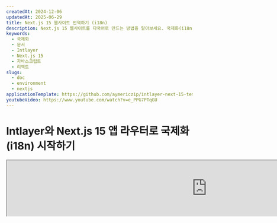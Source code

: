 ```yaml
---
createdAt: 2024-12-06
updatedAt: 2025-06-29
title: Next.js 15 웹사이트 번역하기 (i18n)
description: Next.js 15 웹사이트를 다국어로 만드는 방법을 알아보세요. 국제화(i18n) 및 번역을 위한 문서를 따라가세요.
keywords:
  - 국제화
  - 문서
  - Intlayer
  - Next.js 15
  - 자바스크립트
  - 리액트
slugs:
  - doc
  - environment
  - nextjs
applicationTemplate: https://github.com/aymericzip/intlayer-next-15-template
youtubeVideo: https://www.youtube.com/watch?v=e_PPG7PTqGU
---
```


# Intlayer와 Next.js 15 앱 라우터로 국제화(i18n) 시작하기

<iframe title="Next.js를 위한 최고의 i18n 솔루션? Intlayer를 발견하세요" class="m-auto aspect-[16/9] w-full overflow-hidden rounded-lg border-0" allow="autoplay; gyroscope;" loading="lazy" width="1080" height="auto" src="https://www.youtube.com/embed/e_PPG7PTqGU?autoplay=0&amp;origin=http://intlayer.org&amp;controls=0&amp;rel=1"/>

GitHub에서 [애플리케이션 템플릿](https://github.com/aymericzip/intlayer-next-15-template)을 확인하세요.

## Intlayer란 무엇인가요?

**Intlayer**는 현대 웹 애플리케이션에서 다국어 지원을 간소화하기 위해 설계된 혁신적인 오픈 소스 국제화(i18n) 라이브러리입니다. Intlayer는 강력한 **App Router**를 포함한 최신 **Next.js 15** 프레임워크와 원활하게 통합됩니다. 효율적인 렌더링을 위해 **서버 컴포넌트**와 함께 작동하도록 최적화되어 있으며, [**Turbopack**](https://nextjs.org/docs/architecture/turbopack)과도 완벽하게 호환됩니다.

Intlayer를 사용하면 다음을 할 수 있습니다:

- 컴포넌트 수준에서 선언적 사전을 사용하여 **번역을 쉽게 관리**할 수 있습니다.
- 메타데이터, 라우트 및 콘텐츠를 **동적으로 현지화**할 수 있습니다.
- 클라이언트 측과 서버 측 컴포넌트 모두에서 **번역에 접근**할 수 있습니다.
- 자동 생성된 타입으로 **TypeScript 지원을 보장**하여 자동 완성 및 오류 감지를 향상시킵니다.
- **동적 로케일 감지 및 전환**과 같은 고급 기능을 활용할 수 있습니다.

> Intlayer는 Next.js 12, 13, 14, 15와 호환됩니다. Next.js Page Router를 사용 중이라면 이 [가이드](https://github.com/aymericzip/intlayer/blob/main/docs/docs/ko/intlayer_with_nextjs_page_router.md)를 참고하세요. Next.js 12, 13, 14에서 App Router를 사용하는 경우 이 [가이드](https://github.com/aymericzip/intlayer/blob/main/docs/docs/ko/intlayer_with_nextjs_14.md)를 참고하세요.

---

## Next.js 애플리케이션에서 Intlayer 설정 단계별 가이드

### 1단계: 의존성 설치

npm을 사용하여 필요한 패키지를 설치합니다:

```bash packageManager="npm"
npm install intlayer next-intlayer
```

```bash packageManager="pnpm"
pnpm add intlayer next-intlayer
```

```bash packageManager="yarn"
yarn add intlayer next-intlayer
```

- **intlayer**

  구성 관리, 번역, [콘텐츠 선언](https://github.com/aymericzip/intlayer/blob/main/docs/docs/ko/dictionary/get_started.md), 트랜스파일링, 그리고 [CLI 명령어](https://github.com/aymericzip/intlayer/blob/main/docs/docs/ko/intlayer_cli.md)를 위한 국제화 도구를 제공하는 핵심 패키지입니다.

- **next-intlayer**

Intlayer를 Next.js와 통합하는 패키지입니다. Next.js 국제화에 필요한 컨텍스트 제공자와 훅을 제공합니다. 또한 Intlayer를 [Webpack](https://webpack.js.org/) 또는 [Turbopack](https://nextjs.org/docs/app/api-reference/turbopack)과 통합하기 위한 Next.js 플러그인과, 사용자의 선호 로케일을 감지하고 쿠키를 관리하며 URL 리디렉션을 처리하는 미들웨어도 포함되어 있습니다.

### 2단계: 프로젝트 구성

애플리케이션의 언어를 구성하기 위해 설정 파일을 만듭니다:

```typescript fileName="intlayer.config.ts" codeFormat="typescript"
import { Locales, type IntlayerConfig } from "intlayer";

const config: IntlayerConfig = {
  internationalization: {
    locales: [
      Locales.ENGLISH,
      Locales.FRENCH,
      Locales.SPANISH,
      // 다른 로케일들
    ],
    defaultLocale: Locales.ENGLISH,
  },
};

export default config;
```

```javascript fileName="intlayer.config.mjs" codeFormat="esm"
import { Locales } from "intlayer";

/** @type {import('intlayer').IntlayerConfig} */
const config = {
  internationalization: {
    locales: [
      Locales.ENGLISH,
      Locales.FRENCH,
      Locales.SPANISH,
      // 다른 로케일들
    ],
    defaultLocale: Locales.ENGLISH,
  },
};

export default config;
```

```javascript fileName="intlayer.config.cjs" codeFormat="commonjs"
const { Locales } = require("intlayer");

/** @type {import('intlayer').IntlayerConfig} */
const config = {
  internationalization: {
    locales: [
      Locales.ENGLISH,
      Locales.FRENCH,
      Locales.SPANISH,
      // 다른 로케일들
    ],
    defaultLocale: Locales.ENGLISH,
  },
};

module.exports = config;
```

> 이 구성 파일을 통해 로컬라이즈된 URL, 미들웨어 리디렉션, 쿠키 이름, 콘텐츠 선언의 위치 및 확장자 설정, 콘솔에서 Intlayer 로그 비활성화 등 다양한 설정을 할 수 있습니다. 사용 가능한 모든 매개변수 목록은 [구성 문서](https://github.com/aymericzip/intlayer/blob/main/docs/docs/ko/configuration.md)를 참조하세요.

### 3단계: Next.js 구성에 Intlayer 통합하기

Next.js 설정을 Intlayer와 함께 사용하도록 구성하세요:

```typescript filename="next.config.ts" codeFormat="typescript"
import type { NextConfig } from "next";
import { withIntlayer } from "next-intlayer/server";

const nextConfig: NextConfig = {
  /* 여기에 구성 옵션을 입력하세요 */
};

export default withIntlayer(nextConfig);
```

```typescript fileName="next.config.mjs" codeFormat="esm"
import { withIntlayer } from "next-intlayer/server";

/** @type {import('next').NextConfig} */
const nextConfig = {
  /* 여기에 구성 옵션을 입력하세요 */
};

export default withIntlayer(nextConfig);
```

```typescript fileName="next.config.cjs" codeFormat="commonjs"
const { withIntlayer } = require("next-intlayer/server");

/** @type {import('next').NextConfig} */
const nextConfig = {
  /* 여기에 구성 옵션을 입력하세요 */
};

module.exports = withIntlayer(nextConfig);
```

> `withIntlayer()` Next.js 플러그인은 Intlayer를 Next.js와 통합하는 데 사용됩니다. 이 플러그인은 콘텐츠 선언 파일을 빌드하고 개발 모드에서 이를 모니터링하는 역할을 합니다. 또한 [Webpack](https://webpack.js.org/) 또는 [Turbopack](https://nextjs.org/docs/app/api-reference/turbopack) 환경 내에서 Intlayer 환경 변수를 정의합니다. 추가로, 성능 최적화를 위한 별칭(alias)을 제공하며 서버 컴포넌트와의 호환성을 보장합니다.

### 4단계: 동적 로케일 경로 정의

`RootLayout`의 모든 내용을 제거하고 다음 코드로 교체하세요:

```tsx {3} fileName="src/app/layout.tsx" codeFormat="typescript"
import type { PropsWithChildren, FC } from "react";
import "./globals.css";

const RootLayout: FC<PropsWithChildren> = ({ children }) => children;

tsx {3} fileName="src/app/layout.tsx" codeFormat="typescript"
import type { PropsWithChildren, FC } from "react";
import "./globals.css";

const RootLayout: FC<PropsWithChildren> = ({ children }) => children;

export default RootLayout;
```

```jsx {3} fileName="src/app/layout.mjx" codeFormat="esm"
import "./globals.css";

const RootLayout = ({ children }) => children;

export default RootLayout;
```

```jsx {1,8} fileName="src/app/layout.csx" codeFormat="commonjs"
require("./globals.css");

const RootLayout = ({ children }) => children;

module.exports = {
  default: RootLayout,
  generateStaticParams,
};
```

> `RootLayout` 컴포넌트를 비워두면 `<html>` 태그에 [`lang`](https://developer.mozilla.org/fr/docs/Web/HTML/Global_attributes/lang) 및 [`dir`](https://developer.mozilla.org/fr/docs/Web/HTML/Global_attributes/dir) 속성을 설정할 수 있습니다.

동적 라우팅을 구현하려면 `[locale]` 디렉터리에 새 레이아웃을 추가하여 로케일 경로를 제공합니다:

```tsx fileName="src/app/[locale]/layout.tsx" codeFormat="typescript"
import type { NextLayoutIntlayer } from "next-intlayer";
import { Inter } from "next/font/google";
import { getHTMLTextDir } from "intlayer";

const inter = Inter({ subsets: ["latin"] });

const LocaleLayout: NextLayoutIntlayer = async ({ children, params }) => {
  const { locale } = await params;
  return (
    <html lang={locale} dir={getHTMLTextDir(locale)}>
      <body className={inter.className}>{children}</body>
    </html>
  );
};

export default LocaleLayout;
```

```jsx fileName="src/app/[locale]/layout.mjx" codeFormat="esm"
import { getHTMLTextDir } from "intlayer";

const inter = Inter({ subsets: ["latin"] });

const LocaleLayout = async ({ children, params: { locale } }) => {
  const { locale } = await params;
  return (
    <html lang={locale} dir={getHTMLTextDir(locale)}>
      <body className={inter.className}>{children}</body>
    </html>
  );
};

export default LocaleLayout;
```

```jsx fileName="src/app/[locale]/layout.csx" codeFormat="commonjs"
const { Inter } = require("next/font/google");
const { getHTMLTextDir } = require("intlayer");

const inter = Inter({ subsets: ["latin"] });

const LocaleLayout = async ({ children, params: { locale } }) => {
  const { locale } = await params;
  return (
    <html lang={locale} dir={getHTMLTextDir(locale)}>
      <body className={inter.className}>{children}</body>
    </html>
  );
};

module.exports = LocaleLayout;
```

> `[locale]` 경로 세그먼트는 로케일을 정의하는 데 사용됩니다. 예: `/en-US/about`는 `en-US`를, `/fr/about`는 `fr`를 가리킵니다.

> 이 단계에서 `Error: Missing <html> and <body> tags in the root layout.` 오류가 발생할 수 있습니다. 이는 `/app/page.tsx` 파일이 더 이상 사용되지 않으며 제거할 수 있기 때문에 예상되는 현상입니다. 대신, `[locale]` 경로 세그먼트가 `/app/[locale]/page.tsx` 페이지를 활성화합니다. 따라서 브라우저에서 `/en`, `/fr`, `/es`와 같은 경로를 통해 페이지에 접근할 수 있습니다. 기본 로케일을 루트 페이지로 설정하려면 7단계의 `middleware` 설정을 참조하세요.

그런 다음, 애플리케이션 Layout에서 `generateStaticParams` 함수를 구현합니다.

```tsx {1} fileName="src/app/[locale]/layout.tsx" codeFormat="typescript"
export { generateStaticParams } from "next-intlayer"; // 삽입할 라인

const LocaleLayout: NextLayoutIntlayer = async ({ children, params }) => {
  /*... 나머지 코드 */
};

export default LocaleLayout;
```

```jsx {1} fileName="src/app/[locale]/layout.mjx" codeFormat="esm"
export { generateStaticParams } from "next-intlayer"; // 삽입할 라인

const LocaleLayout = async ({ children, params: { locale } }) => {
  /*... 나머지 코드 */
};

// ... 나머지 코드
```

```jsx {1,7} fileName="src/app/[locale]/layout.csx" codeFormat="commonjs"
const { generateStaticParams } = require("next-intlayer"); // 삽입할 라인

const LocaleLayout = async ({ children, params: { locale } }) => {
  /*... 나머지 코드 */
};

module.exports = { default: LocaleLayout, generateStaticParams };
```

> `generateStaticParams`는 애플리케이션이 모든 로케일에 필요한 페이지를 사전 빌드하도록 하여 런타임 계산을 줄이고 사용자 경험을 향상시킵니다. 자세한 내용은 [Next.js의 generateStaticParams 문서](https://nextjs.org/docs/app/building-your-application/rendering/static-and-dynamic-rendering#generate-static-params)를 참조하세요.

### 5단계: 콘텐츠 선언하기

번역을 저장하기 위해 콘텐츠 선언을 생성하고 관리합니다:

```tsx fileName="src/app/[locale]/page.content.ts" contentDeclarationFormat="typescript"
import { t, type Dictionary } from "intlayer";

const pageContent = {
  key: "page",
  content: {
    getStarted: {
      main: t({
        en: "Get started by editing",
        fr: "Commencez par éditer",
        es: "Comience por editar",
      }),
      pageLink: "src/app/page.tsx",
    },
  },
} satisfies Dictionary;

export default pageContent;
```

```javascript fileName="src/app/[locale]/page.content.mjs" contentDeclarationFormat="esm"
import { t } from "intlayer";

/** @type {import('intlayer').Dictionary} */
const pageContent = {
  key: "page",
  content: {
    getStarted: {
      main: t({
        en: "Get started by editing",
        fr: "Commencez par éditer",
        es: "Comience por editar",
      }),
      pageLink: "src/app/page.tsx",
    },
  },
};

export default pageContent;
```

```javascript fileName="src/app/[locale]/page.content.cjs" contentDeclarationFormat="commonjs"
const { t } = require("intlayer");

/** @type {import('intlayer').Dictionary} */
const pageContent = {
  key: "page",
  content: {
    getStarted: {
      main: t({
        ko: "편집을 시작하세요",
        en: "Get started by editing",
        fr: "Commencez par éditer",
        es: "Comience por editar",
      }),
      pageLink: "src/app/page.tsx",
    },
  },
};

module.exports = pageContent;
```

```json fileName="src/app/[locale]/page.content.json" contentDeclarationFormat="json"
{
  "$schema": "https://intlayer.org/schema.json",
  "key": "page",
  "content": {
    "getStarted": {
      "nodeType": "translation",
      "translation": {
        "ko": "편집을 시작하세요",
        "en": "Get started by editing",
        "fr": "Commencez par éditer",
        "es": "Comience por editar"
      }
    },
    "pageLink": "src/app/page.tsx"
  }
}
```

> 콘텐츠 선언은 애플리케이션 내 어디에서든 정의할 수 있으며, `contentDir` 디렉토리(기본값 `./src`)에 포함되기만 하면 됩니다. 그리고 콘텐츠 선언 파일 확장자(기본값 `.content.{json,ts,tsx,js,jsx,mjs,mjx,cjs,cjx}`)와 일치해야 합니다.

> 자세한 내용은 [콘텐츠 선언 문서](https://github.com/aymericzip/intlayer/blob/main/docs/docs/ko/dictionary/get_started.md)를 참조하세요.

### 6단계: 코드에서 콘텐츠 활용하기

애플리케이션 전반에서 콘텐츠 사전에 접근하세요:

> 애플리케이션 내 어디에서든 `contentDir` 디렉토리(기본값은 `./src`)에 포함되기만 하면 콘텐츠 선언을 정의할 수 있습니다. 그리고 콘텐츠 선언 파일 확장자(기본값은 `.content.{json,ts,tsx,js,jsx,mjs,mjx,cjs,cjx}`)와 일치해야 합니다.

> 자세한 내용은 [콘텐츠 선언 문서](https://github.com/aymericzip/intlayer/blob/main/docs/docs/ko/dictionary/get_started.md)를 참조하세요.

### 6단계: 코드에서 콘텐츠 활용하기

애플리케이션 전반에서 콘텐츠 사전을 접근하세요:

```tsx fileName="src/app/[locale]/page.tsx" codeFormat="typescript"
import type { FC } from "react";
import { ClientComponentExample } from "@components/ClientComponentExample";
import { ServerComponentExample } from "@components/ServerComponentExample";
import { type NextPageIntlayer, IntlayerClientProvider } from "next-intlayer";
import { IntlayerServerProvider, useIntlayer } from "next-intlayer/server";

const PageContent: FC = () => {
  const content = useIntlayer("page");

  return (
    <>
      <p>{content.getStarted.main}</p>
      <code>{content.getStarted.pageLink}</code>
    </>
  );
};

const Page: NextPageIntlayer = async ({ params }) => {
  const { locale } = await params;

  return (
    <IntlayerServerProvider locale={locale}>
      <PageContent />
      <ServerComponentExample />

      <IntlayerClientProvider locale={locale}>
        <ClientComponentExample />
      </IntlayerClientProvider>
    </IntlayerServerProvider>
  );
};

export default Page;
```

```jsx fileName="src/app/[locale]/page.mjx" codeFormat="esm"
import { ClientComponentExample } from "@components/ClientComponentExample";
import { ServerComponentExample } from "@components/ServerComponentExample";
import { IntlayerClientProvider } from "next-intlayer";
import { IntlayerServerProvider, useIntlayer } from "next-intlayer/server";

const PageContent = () => {
  const content = useIntlayer("page");

  return (
    <>
      <p>{content.getStarted.main}</p>
      <code>{content.getStarted.pageLink}</code>
    </>
  );
};

const Page = async ({ params }) => {
  const { locale } = await params;

  return (
    <IntlayerServerProvider locale={locale}>
      <PageContent />
      <ServerComponentExample />

      <IntlayerClientProvider locale={locale}>
        <ClientComponentExample />
      </IntlayerClientProvider>
import { ClientComponentExample } from "@components/ClientComponentExample";
import { ServerComponentExample } from "@components/ServerComponentExample";
import { IntlayerClientProvider } from "next-intlayer";
import { IntlayerServerProvider, useIntlayer } from "next-intlayer/server";

const PageContent = () => {
  const content = useIntlayer("page");

  return (
    <>
      <p>{content.getStarted.main}</p>
      <code>{content.getStarted.pageLink}</code>
    </>
  );
};

const Page = async ({ params }) => {
  const { locale } = await params;

  return (
    <IntlayerServerProvider locale={locale}>
      <PageContent />
      <ServerComponentExample />

      <IntlayerClientProvider locale={locale}>
        <ClientComponentExample />
      </IntlayerClientProvider>
    </IntlayerServerProvider>
  );
};

export default Page;
```

```jsx fileName="src/app/[locale]/page.csx" codeFormat="commonjs"
import { ClientComponentExample } from "@components/ClientComponentExample";
import { ServerComponentExample } from "@components/ServerComponentExample";
import { IntlayerClientProvider } from "next-intlayer";
import { IntlayerServerProvider, useIntlayer } from "next-intlayer/server";

const PageContent = () => {
  const content = useIntlayer("page");

  return (
    <>
      <p>{content.getStarted.main}</p>
      <code>{content.getStarted.pageLink}</code>
    </>
  );
};

const Page = async ({ params }) => {
  const { locale } = await params;

  return (
    <IntlayerServerProvider locale={locale}>
      <PageContent />
      <ServerComponentExample />

      <IntlayerClientProvider locale={locale}>
        <ClientComponentExample />
      </IntlayerClientProvider>
    </IntlayerServerProvider>
  );
};
```

- **`IntlayerClientProvider`**는 클라이언트 측 컴포넌트에 로케일을 제공하는 데 사용됩니다. 레이아웃을 포함한 모든 상위 컴포넌트에 배치할 수 있습니다. 그러나 Next.js가 페이지 간에 레이아웃 코드를 공유하기 때문에 레이아웃에 배치하는 것이 권장됩니다. 레이아웃에서 `IntlayerClientProvider`를 사용하면 각 페이지마다 다시 초기화하는 것을 피할 수 있어 성능이 향상되고 애플리케이션 전체에서 일관된 로컬라이제이션 컨텍스트를 유지할 수 있습니다.
- **`IntlayerServerProvider`**는 서버 자식 컴포넌트에 로케일을 제공하는 데 사용됩니다. 레이아웃에는 설정할 수 없습니다.

  > 레이아웃과 페이지는 공통 서버 컨텍스트를 공유할 수 없습니다. 서버 컨텍스트 시스템이 요청별 데이터 저장소([React의 cache](https://react.dev/reference/react/cache) 메커니즘)를 기반으로 하기 때문에 애플리케이션의 서로 다른 세그먼트마다 각 "컨텍스트"가 다시 생성됩니다. 공급자를 공유 레이아웃에 배치하면 이러한 격리가 깨져 서버 컴포넌트에 서버 컨텍스트 값이 올바르게 전파되지 않습니다.

> 레이아웃과 페이지는 공통 서버 컨텍스트를 공유할 수 없습니다. 서버 컨텍스트 시스템이 요청별 데이터 저장소([React의 캐시](https://react.dev/reference/react/cache) 메커니즘)를 기반으로 하기 때문에 애플리케이션의 서로 다른 세그먼트마다 각 "컨텍스트"가 다시 생성됩니다. 제공자를 공유 레이아웃에 배치하면 이 격리가 깨져 서버 컨텍스트 값이 서버 컴포넌트에 올바르게 전달되지 않습니다.

```tsx {4,7} fileName="src/components/ClientComponentExample.tsx" codeFormat="typescript"
"use client";

import type { FC } from "react";
import { useIntlayer } from "next-intlayer";

export const ClientComponentExample: FC = () => {
  const content = useIntlayer("client-component-example"); // 관련 콘텐츠 선언 생성

  return (
    <div>
      <h2>{content.title}</h2>
      <p>{content.content}</p>
    </div>
  );
};
```

```jsx {3,6} fileName="src/components/ClientComponentExample.mjx" codeFormat="esm"
"use client";

import { useIntlayer } from "next-intlayer";

const ClientComponentExample = () => {
  const content = useIntlayer("client-component-example"); // 관련 콘텐츠 선언 생성

  return (
    <div>
      <h2>{content.title}</h2>
      <p>{content.content}</p>
    </div>
  );
};
```

```jsx {3,6} fileName="src/components/ClientComponentExample.csx" codeFormat="commonjs"
"use client";

const { useIntlayer } = require("next-intlayer");

const ClientComponentExample = () => {
  const content = useIntlayer("client-component-example"); // 관련 콘텐츠 선언 생성

  return (
    <div>
      <h2>{content.title}</h2>
      <p>{content.content}</p>
    </div>
  );
};
```

```tsx {2} fileName="src/components/ServerComponentExample.tsx"  codeFormat="typescript"
import type { FC } from "react";
import { useIntlayer } from "next-intlayer/server";

export const ServerComponentExample: FC = () => {
  const content = useIntlayer("server-component-example"); // 관련 콘텐츠 선언 생성

  return (
    <div>
      <h2>{content.title}</h2>
      <p>{content.content}</p>
    </div>
  );
};
```

```jsx {1} fileName="src/components/ServerComponentExample.mjx" codeFormat="esm"
import { useIntlayer } from "next-intlayer/server";

const ServerComponentExample = () => {
  const content = useIntlayer("server-component-example"); // 관련 콘텐츠 선언 생성

  return (
    <div>
      <h2>{content.title}</h2>
      <p>{content.content}</p>
    </div>
  );
};
```

```jsx {1} fileName="src/components/ServerComponentExample.csx" codeFormat="commonjs"
const { useIntlayer } = require("next-intlayer/server");

const ServerComponentExample = () => {
  const content = useIntlayer("server-component-example"); // 관련 콘텐츠 선언 생성

  return (
    <div>
      <h2>{content.title}</h2>
      <p>{content.content}</p>
    </div>
  );
};
```

> 콘텐츠를 `alt`, `title`, `href`, `aria-label` 등과 같은 `string` 속성에서 사용하려면, 함수의 값을 호출해야 합니다. 예를 들어:

> ```jsx
> <img src={content.image.src.value} alt={content.image.value} />
> ```

> `useIntlayer` 훅에 대해 더 알아보려면 [문서](https://github.com/aymericzip/intlayer/blob/main/docs/docs/ko/packages/next-intlayer/useIntlayer.md)를 참조하세요.

### (선택 사항) 7단계: 로케일 감지를 위한 미들웨어 구성

사용자의 선호 로케일을 감지하기 위해 미들웨어를 설정합니다:

```typescript fileName="src/middleware.ts" codeFormat="typescript"
export { intlayerMiddleware as middleware } from "next-intlayer/middleware";

export const config = {
  matcher:
    "/((?!api|static|assets|robots|sitemap|sw|service-worker|manifest|.*\\..*|_next).*)",
};
```

```javascript fileName="src/middleware.mjs" codeFormat="esm"
export { intlayerMiddleware as middleware } from "next-intlayer/middleware";

export const config = {
  matcher:
    "/((?!api|static|assets|robots|sitemap|sw|service-worker|manifest|.*\\..*|_next).*)",
};
```

```javascript fileName="src/middleware.cjs" codeFormat="commonjs"
const { intlayerMiddleware } = require("next-intlayer/middleware");

const config = {
  matcher:
    "/((?!api|static|assets|robots|sitemap|sw|service-worker|manifest|.*\\..*|_next).*)",
};

module.exports = { middleware: intlayerMiddleware, config };
```

> `intlayerMiddleware`는 사용자의 선호 로케일을 감지하여 [설정](https://github.com/aymericzip/intlayer/blob/main/docs/docs/ko/configuration.md)에 명시된 적절한 URL로 리디렉션하는 데 사용됩니다. 또한 사용자의 선호 로케일을 쿠키에 저장할 수 있도록 합니다.

### (선택 사항) 8단계: 메타데이터의 국제화

페이지 제목과 같은 메타데이터를 국제화하려는 경우, Next.js에서 제공하는 `generateMetadata` 함수를 사용할 수 있습니다. 내부에서는 `getIntlayer` 함수에서 콘텐츠를 가져와 메타데이터를 번역할 수 있습니다.

```typescript fileName="src/app/[locale]/metadata.content.ts" contentDeclarationFormat="typescript"
import { type Dictionary, t } from "intlayer";
import { Metadata } from "next";

const metadataContent = {
  key: "page-metadata",
  content: {
    title: t({
      en: "Create Next App",
      fr: "Créer une application Next.js",
      es: "Crear una aplicación Next.js",
    }),
    description: t({
      en: "Generated by create next app",
      fr: "Généré par create next app",
      es: "Generado por create next app",
    }),
  },
} satisfies Dictionary<Metadata>;

export default metadataContent;
```

```javascript fileName="src/app/[locale]/metadata.content.mjs" contentDeclarationFormat="esm"
import { t } from "intlayer";

/** @type {import('intlayer').Dictionary<import('next').Metadata>} */
const metadataContent = {
  key: "page-metadata",
  content: {
    title: t({
      en: "Create Next App",
      fr: "Créer une application Next.js",
      es: "Crear una aplicación Next.js",
    }),
    description: t({
      en: "Generated by create next app",
      fr: "Généré par create next app",
      es: "Generado por create next app",
    }),
  },
};

export default metadataContent;
```

```javascript fileName="src/app/[locale]/metadata.content.cjs" contentDeclarationFormat="commonjs"
const { t } = require("intlayer");

/** @type {import('intlayer').Dictionary<import('next').Metadata>} */
const metadataContent = {
  key: "page-metadata",
  content: {
    title: t({
      en: "Create Next App",
      fr: "Créer une application Next.js",
      es: "Crear una aplicación Next.js",
    }),
    description: t({
      en: "Generated by create next app",
      fr: "Généré par create next app",
      es: "Generado por create next app",
    }),
  },
};

module.exports = metadataContent;
```

```json fileName="src/app/[locale]/metadata.content.json" contentDeclarationFormat="json"
{
  "key": "page-metadata",
  "content": {
    "title": {
      "nodeType": "translation",
      "translation": {
          "en": "Preact logo",
          "fr": "Logo Preact",
          "es": "Logo Preact",
      },
    },
    "description": {
      "nodeType": "translation",
      "translation": {
        "en": "Generated by create next app",
        "fr": "Généré par create next app",
        "es": "Generado por create next app",
        "ko": "create next app에 의해 생성됨"
      },
    },
  },
};
```

````typescript fileName="src/app/[locale]/layout.tsx or src/app/[locale]/page.tsx" codeFormat="typescript"
import { getIntlayer, getMultilingualUrls } from "intlayer";
import type { Metadata } from "next";
import type { LocalPromiseParams } from "next-intlayer";

export const generateMetadata = async ({
  params,
}: LocalPromiseParams): Promise<Metadata> => {
  const { locale } = await params;

  const metadata = getIntlayer("page-metadata", locale);

  /**
   * 각 로케일에 대한 모든 URL을 포함하는 객체를 생성합니다.
   *
   * 예시:
   * ```ts
   *  getMultilingualUrls('/about');
   *
   *  // 반환값
   *  // {
   *  //   en: '/about',
   *  //   fr: '/fr/about',
   *  //   es: '/es/about',
   *  //  }
   * ```
   */
  const multilingualUrls = getMultilingualUrls("/");

  return {
    ...metadata,
    alternates: {
      canonical: multilingualUrls[locale as keyof typeof multilingualUrls],
      languages: { ...multilingualUrls, "x-default": "/" },
    },
    openGraph: {
      url: multilingualUrls[locale],
    },
  };
};

// ... 나머지 코드
````

````javascript fileName="src/app/[locale]/layout.mjs or src/app/[locale]/page.mjs" codeFormat="esm"
import { getIntlayer, getMultilingualUrls } from "intlayer";

export const generateMetadata = async ({ params }) => {
  const { locale } = await params;

  const metadata = getIntlayer("page-metadata", locale);

  /**
   * 각 로케일에 대한 모든 URL을 포함하는 객체를 생성합니다.
   *
   * 예시:
   * ```ts
   *  getMultilingualUrls('/about');
   *
   *  // 반환값
   *  // {
   *  //   en: '/about',
   *  //   fr: '/fr/about',
   *  //   es: '/es/about'
   *  // }
   * ```
   */
  const multilingualUrls = getMultilingualUrls("/");

  return {
    ...metadata,
    alternates: {
      canonical: multilingualUrls[locale],
      languages: { ...multilingualUrls, "x-default": "/" },
    },
    openGraph: {
      url: multilingualUrls[locale],
    },
  };
};

// ... 나머지 코드
````

````javascript fileName="src/app/[locale]/layout.cjs or src/app/[locale]/page.cjs" codeFormat="commonjs"
const { getIntlayer, getMultilingualUrls } = require("intlayer");

const generateMetadata = async ({ params }) => {
  const { locale } = await params;

  const metadata = getIntlayer("page-metadata", locale);

  /**
   * 각 로케일별 모든 URL을 포함하는 객체를 생성합니다.
   *
   * 예시:
   * ```ts
   *  getMultilingualUrls('/about');
   *
   *  // 반환값
   *  // {
   *  //   en: '/about',
   *  //   fr: '/fr/about',
   *  //   es: '/es/about'
   *  // }
   * ```
   */
  const multilingualUrls = getMultilingualUrls("/");

  return {
    ...metadata,
    alternates: {
      canonical: multilingualUrls[locale],
      languages: { ...multilingualUrls, "x-default": "/" },
    },
    openGraph: {
      url: multilingualUrls[locale],
    },
  };
};

module.exports = { generateMetadata };

// ... 나머지 코드
````

> `next-intlayer`에서 가져온 `getIntlayer` 함수는 콘텐츠를 `IntlayerNode`로 감싸서 반환하여 시각적 편집기와의 통합을 가능하게 합니다. 반면, `intlayer`에서 가져온 `getIntlayer` 함수는 추가 속성 없이 콘텐츠를 직접 반환합니다.

또는 `getTranslation` 함수를 사용하여 메타데이터를 선언할 수 있습니다. 그러나 메타데이터의 번역을 자동화하고 콘텐츠를 외부화하기 위해 콘텐츠 선언 파일을 사용하는 것이 권장됩니다.

```typescript fileName="src/app/[locale]/layout.tsx or src/app/[locale]/page.tsx" codeFormat="typescript"
import {
  type IConfigLocales,
  getTranslation,
  getMultilingualUrls,
} from "intlayer";
import type { Metadata } from "next";
import type { LocalPromiseParams } from "next-intlayer";

export const generateMetadata = async ({
  params,
}: LocalPromiseParams): Promise<Metadata> => {
  const { locale } = await params;
  const t = <T>(content: IConfigLocales<T>) => getTranslation(content, locale);

  return {
    title: t<string>({
      en: "My title",
      fr: "Mon titre",
      es: "Mi título",
    }),
    description: t({
      en: "My description",
      fr: "Ma description",
      es: "Mi descripción",
    }),
  };
};

// ... 나머지 코드
```

```javascript fileName="src/app/[locale]/layout.mjs or src/app/[locale]/page.mjs" codeFormat="esm"
import { getTranslation, getMultilingualUrls } from "intlayer";

export const generateMetadata = async ({ params }) => {
  const { locale } = await params;
  const t = (content) => getTranslation(content, locale);

  return {
    title: t({
      en: "My title",
      fr: "Mon titre",
      es: "Mi título",
    }),
    description: t({
      en: "My description",
      fr: "Ma description",
      es: "Mi descripción",
    }),
  };
};

// ... 나머지 코드
```

```javascript fileName="src/app/[locale]/layout.cjs or src/app/[locale]/page.cjs" codeFormat="commonjs"
const { getTranslation, getMultilingualUrls } = require("intlayer");

const generateMetadata = async ({ params }) => {
  const { locale } = await params;

  const t = (content) => getTranslation(content, locale);

  return {
    title: t({
      en: "My title",
      fr: "Mon titre",
      es: "Mi título",
    }),
    description: t({
      en: "My description",
      fr: "Ma description",
      es: "Mi descripción",
    }),
  };
};

module.exports = { generateMetadata };

// ... 나머지 코드
```

> 메타데이터 최적화에 대해 더 알아보려면 [공식 Next.js 문서](https://nextjs.org/docs/app/building-your-application/optimizing/metadata)를 참고하세요.

### (선택 사항) 9단계: sitemap.xml 및 robots.txt의 다국어 지원

`sitemap.xml`과 `robots.txt`를 다국어로 지원하려면 Intlayer에서 제공하는 `getMultilingualUrls` 함수를 사용할 수 있습니다. 이 함수는 사이트맵에 다국어 URL을 생성할 수 있게 해줍니다.

```tsx fileName="src/app/sitemap.ts" codeFormat="typescript"
import { getMultilingualUrls } from "intlayer";
import type { MetadataRoute } from "next";

const sitemap = (): MetadataRoute.Sitemap => [
  {
    url: "https://example.com",
    alternates: {
      languages: { ...getMultilingualUrls("https://example.com") },
    },
  },
  {
    url: "https://example.com/login",
    alternates: {
      languages: { ...getMultilingualUrls("https://example.com/login") },
    },
  },
  {
    url: "https://example.com/register",
    alternates: {
      languages: { ...getMultilingualUrls("https://example.com/register") },
    },
  },
];

export default sitemap;
```

```jsx fileName="src/app/sitemap.mjx" codeFormat="esm"
import { getMultilingualUrls } from "intlayer";

const sitemap = () => [
  {
    url: "https://example.com",
    alternates: {
      languages: { ...getMultilingualUrls("https://example.com") },
    },
  },
  {
    url: "https://example.com/login",
    alternates: {
      languages: { ...getMultilingualUrls("https://example.com/login") },
    },
  },
  {
    url: "https://example.com/register",
    alternates: {
      languages: { ...getMultilingualUrls("https://example.com/register") },
    },
  },
];

export default sitemap;
```

```jsx fileName="src/app/sitemap.csx" codeFormat="commonjs"
const { getMultilingualUrls } = require("intlayer");

const sitemap = () => [
  {
    url: "https://example.com",
    alternates: {
      languages: { ...getMultilingualUrls("https://example.com") },
    },
  },
  {
    url: "https://example.com/login",
    alternates: {
      languages: { ...getMultilingualUrls("https://example.com/login") },
    },
  },
  {
    url: "https://example.com/register",
    alternates: {
      languages: { ...getMultilingualUrls("https://example.com/register") },
    },
  },
];

module.exports = sitemap;
```

```tsx fileName="src/app/robots.ts" codeFormat="typescript"
import type { MetadataRoute } from "next";
import { getMultilingualUrls } from "intlayer";

// 모든 다국어 URL을 가져오는 함수
const getAllMultilingualUrls = (urls: string[]) =>
  urls.flatMap((url) => Object.values(getMultilingualUrls(url)) as string[]);

// robots 메타데이터 설정
const robots = (): MetadataRoute.Robots => ({
  rules: {
    userAgent: "*", // 모든 사용자 에이전트 허용
    allow: ["/"], // 루트 경로 허용
    disallow: getAllMultilingualUrls(["/login", "/register"]), // 로그인 및 회원가입 페이지 접근 차단
  },
  host: "https://example.com",
  sitemap: `https://example.com/sitemap.xml`,
});

export default robots;
```

```jsx fileName="src/app/robots.mjx" codeFormat="esm"
import { getMultilingualUrls } from "intlayer";

const getAllMultilingualUrls = (urls) =>
  urls.flatMap((url) => Object.values(getMultilingualUrls(url)));

const robots = () => ({
  rules: {
    userAgent: "*",
    allow: ["/"],
    disallow: getAllMultilingualUrls(["/login", "/register"]),
  },
  host: "https://example.com",
  sitemap: `https://example.com/sitemap.xml`,
});

export default robots;
```

```jsx fileName="src/app/robots.csx" codeFormat="commonjs"
const { getMultilingualUrls } = require("intlayer");

const getAllMultilingualUrls = (urls) =>
  urls.flatMap((url) => Object.values(getMultilingualUrls(url)));

const robots = () => ({
  rules: {
    userAgent: "*",
    allow: ["/"],
    disallow: getAllMultilingualUrls(["/login", "/register"]),
  },
  host: "https://example.com",
  sitemap: `https://example.com/sitemap.xml`,
});

module.exports = robots;
```

> 사이트맵 최적화에 대해 더 알아보려면 [공식 Next.js 문서](https://nextjs.org/docs/app/api-reference/file-conventions/metadata/sitemap)를 참고하세요. robots.txt 최적화에 대해서는 [공식 Next.js 문서](https://nextjs.org/docs/app/api-reference/file-conventions/metadata/robots)를 참고하세요.

### (선택 사항) 10단계: 콘텐츠 언어 변경하기

Next.js에서 콘텐츠의 언어를 변경하려면, 권장되는 방법은 `Link` 컴포넌트를 사용하여 사용자를 적절한 현지화된 페이지로 리디렉션하는 것입니다. `Link` 컴포넌트는 페이지를 미리 가져오도록 하여 전체 페이지 새로고침을 방지하는 데 도움을 줍니다.

```tsx fileName="src/components/LocaleSwitcher.tsx" codeFormat="typescript"
"use client";

import type { FC } from "react";
import {
  Locales,
  getHTMLTextDir,
  getLocaleName,
  getLocalizedUrl,
} from "intlayer";
import { useLocale } from "next-intlayer";
import Link from "next/link";

export const LocaleSwitcher: FC = () => {
  const { locale, pathWithoutLocale, availableLocales } = useLocale();
  const { setLocaleCookie } = useLocaleCookie();

  return (
    <div>
      <button popoverTarget="localePopover">{getLocaleName(locale)}</button>
      <div id="localePopover" popover="auto">
        {availableLocales.map((localeItem) => (
          <Link
            href={getLocalizedUrl(pathWithoutLocale, localeItem)}
            hrefLang={localeItem}
            key={localeItem}
            aria-current={locale === localeItem ? "page" : undefined}
            onClick={() => setLocaleCookie(localeItem)}
          >
            <span>
              {/* 로케일 - 예: FR */}
              {localeItem}
            </span>
            <span>
              {/* 해당 로케일의 언어 - 예: Français */}
              {getLocaleName(localeItem, locale)}
            </span>
            <span dir={getHTMLTextDir(localeItem)} lang={localeItem}>
              {/* 현재 로케일에서의 언어 - 예: 현재 로케일이 Locales.SPANISH일 때 Francés */}
              {getLocaleName(localeItem)}
            </span>
            <span dir="ltr" lang={Locales.ENGLISH}>
              {/* 영어로 된 언어명 - 예: French */}
              {getLocaleName(localeItem, Locales.ENGLISH)}
            </span>
          </Link>
        ))}
      </div>
    </div>
  );
};
```

```jsx fileName="src/components/LocaleSwitcher.msx" codeFormat="esm"
"use client";

import {
  Locales,
  getHTMLTextDir,
  getLocaleName,
  getLocalizedUrl,
} from "intlayer";
import { useLocale } from "next-intlayer";
import Link from "next/link";

export const LocaleSwitcher = () => {
  const { locale, pathWithoutLocale, availableLocales } = useLocale();
  const { setLocaleCookie } = useLocaleCookie();

  return (
    <div>
      <button popoverTarget="localePopover">{getLocaleName(locale)}</button>
      <div id="localePopover" popover="auto">
        {availableLocales.map((localeItem) => (
          <Link
            href={getLocalizedUrl(pathWithoutLocale, localeItem)}
            hrefLang={localeItem}
            key={localeItem}
            aria-current={locale === localeItem ? "page" : undefined}
            onClick={() => setLocaleCookie(localeItem)}
          >
            <span>
              {/* 로케일 - 예: FR */}
              {localeItem}
            </span>
            <span>
              {/* 해당 로케일의 언어명 - 예: Français */}
              {getLocaleName(localeItem, locale)}
            </span>
            <span dir={getHTMLTextDir(localeItem)} lang={localeItem}>
              {/* 현재 로케일에서의 언어명 - 예: 스페인어 로케일 설정 시 Francés */}
              {getLocaleName(localeItem)}
            </span>
            <span dir="ltr" lang={Locales.ENGLISH}>
              {/* 영어로 된 언어명 - 예: French */}
              {getLocaleName(localeItem, Locales.ENGLISH)}
            </span>
          </Link>
        ))}
      </div>
    </div>
  );
};
```

```jsx fileName="src/components/LocaleSwitcher.csx" codeFormat="commonjs"
"use client";

const {
  Locales,
  getHTMLTextDir,
  getLocaleName,
  getLocalizedUrl,
} = require("intlayer");
const { useLocale } = require("next-intlayer");
const Link = require("next/link");

export const LocaleSwitcher = () => {
  const { locale, pathWithoutLocale, availableLocales } = useLocale();

  return (
    <div>
      <button popoverTarget="localePopover">{getLocaleName(locale)}</button>
      <div id="localePopover" popover="auto">
        {availableLocales.map((localeItem) => (
          <Link
            href={getLocalizedUrl(pathWithoutLocale, localeItem)}
            hrefLang={localeItem}
            key={localeItem}
            aria-current={locale === localeItem ? "page" : undefined}
            onClick={() => setLocaleCookie(localeItem)}
          >
            <span>
              {/* 로케일 - 예: FR */}
              {localeItem}
            </span>
            <span>
              {/* 해당 로케일의 언어 - 예: Français */}
              {getLocaleName(localeItem, locale)}
            </span>
            <span dir={getHTMLTextDir(localeItem)} lang={localeItem}>
              {/* 현재 로케일의 언어 - 예: 현재 로케일이 Locales.SPANISH일 때 Francés */}
              {getLocaleName(localeItem)}
            </span>
            <span dir="ltr" lang={Locales.ENGLISH}>
              {/* 영어로 된 언어 이름 - 예: French */}
              {getLocaleName(localeItem, Locales.ENGLISH)}
            </span>
          </Link>
        ))}
      </div>
    </div>
  );
};
```

> 대안으로 `useLocale` 훅에서 제공하는 `setLocale` 함수를 사용할 수 있습니다. 이 함수는 페이지를 미리 가져오지 않으며 페이지를 다시 로드합니다.

> 이 경우 `router.push`를 사용한 리디렉션 없이 서버 측 코드만 콘텐츠의 로케일을 변경합니다.

```tsx fileName="src/components/LocaleSwitcher.tsx" codeFormat="typescript"
"use client";

import { useRouter } from "next/navigation";
import { useLocale } from "next-intlayer";
import { getLocalizedUrl } from "intlayer";

// ... 나머지 코드

const router = useRouter();
const { setLocale } = useLocale({
  onLocaleChange: (locale) => {
    router.push(getLocalizedUrl(pathWithoutLocale, locale));
  },
});

return (
  <button onClick={() => setLocale(Locales.FRENCH)}>프랑스어로 변경</button>
);
```

> 문서 참고:
>
> - [`useLocale` 훅](https://github.com/aymericzip/intlayer/blob/main/docs/docs/ko/packages/next-intlayer/useLocale.md)
> - [`getLocaleName` 훅](https://github.com/aymericzip/intlayer/blob/main/docs/docs/ko/packages/intlayer/getLocaleName.md)
> - [`getLocalizedUrl` 훅](https://github.com/aymericzip/intlayer/blob/main/docs/docs/ko/packages/intlayer/getLocalizedUrl.md)
> - [`getHTMLTextDir` 훅](https://github.com/aymericzip/intlayer/blob/main/docs/docs/ko/packages/intlayer/getHTMLTextDir.md)
> - [`hrefLang` 속성](https://developers.google.com/search/docs/specialty/international/localized-versions?hl=fr)
> - [`lang` 속성](https://developer.mozilla.org/en-US/docs/Web/HTML/Global_attributes/lang)
> - [`dir` 속성](https://developer.mozilla.org/en-US/docs/Web/HTML/Global_attributes/dir)
> - [`aria-current` 속성](https://developer.mozilla.org/en-US/docs/Web/Accessibility/ARIA/Attributes/aria-current)

### (선택 사항) 11단계: 지역화된 링크 컴포넌트 만들기

애플리케이션의 내비게이션이 현재 로케일을 준수하도록 하려면, 커스텀 `Link` 컴포넌트를 만들 수 있습니다. 이 컴포넌트는 내부 URL에 현재 언어를 자동으로 접두사로 붙여줍니다. 예를 들어, 프랑스어 사용자가 "About" 페이지로 가는 링크를 클릭하면 `/about` 대신 `/fr/about`로 리디렉션됩니다.

이 동작은 여러 가지 이유로 유용합니다:

- **SEO 및 사용자 경험**: 로컬라이즈된 URL은 검색 엔진이 언어별 페이지를 올바르게 인덱싱하도록 도와주며, 사용자에게 선호하는 언어로 된 콘텐츠를 제공합니다.
- **일관성**: 애플리케이션 전반에 걸쳐 로컬라이즈된 링크를 사용함으로써 내비게이션이 현재 로케일 내에서 유지되어 예상치 못한 언어 전환을 방지합니다.
- **유지보수성**: 현지화 로직을 단일 컴포넌트에 중앙 집중화하면 URL 관리를 단순화하여 애플리케이션이 성장함에 따라 코드베이스를 더 쉽게 유지보수하고 확장할 수 있습니다.

아래는 TypeScript로 구현한 현지화된 `Link` 컴포넌트 예시입니다:

```tsx fileName="src/components/Link.tsx" codeFormat="typescript"
"use client";

import { getLocalizedUrl } from "intlayer";
import NextLink, { type LinkProps as NextLinkProps } from "next/link";
import { useLocale } from "next-intlayer";
import type { PropsWithChildren, FC } from "react";

/**
 * 주어진 URL이 외부 링크인지 확인하는 유틸리티 함수입니다.
 * URL이 http:// 또는 https://로 시작하면 외부 링크로 간주합니다.
 */
export const checkIsExternalLink = (href?: string): boolean =>
  /^https?:\/\//.test(href ?? "");

/**
 * 현재 로케일에 따라 href 속성을 조정하는 커스텀 Link 컴포넌트입니다.
 * 내부 링크의 경우 `getLocalizedUrl`을 사용하여 URL 앞에 로케일을 붙입니다 (예: /fr/about).
 * 이를 통해 내비게이션이 동일한 로케일 컨텍스트 내에서 이루어지도록 보장합니다.
 */
export const Link: FC<PropsWithChildren<NextLinkProps>> = ({
  href,
  children,
  ...props
}) => {
  const { locale } = useLocale();
  const isExternalLink = checkIsExternalLink(href.toString());

  // 링크가 내부 링크이고 유효한 href가 제공된 경우, 로케일이 적용된 URL을 가져옵니다.
  const hrefI18n: NextLinkProps["href"] =
    href && !isExternalLink ? getLocalizedUrl(href.toString(), locale) : href;

  return (
    <NextLink href={hrefI18n} {...props}>
      {children}
    </NextLink>
  );
};
```

```jsx fileName="src/components/Link.mjx" codeFormat="esm"
"use client";

import { getLocalizedUrl } from "intlayer";
import NextLink from "next/link";
import { useLocale } from "next-intlayer";

/**
 * 주어진 URL이 외부 링크인지 확인하는 유틸리티 함수입니다.
 * URL이 http:// 또는 https://로 시작하면 외부 링크로 간주합니다.
 */
export const checkIsExternalLink = (href) => /^https?:\/\//.test(href ?? "");

/**
 * 현재 로케일에 따라 href 속성을 조정하는 커스텀 Link 컴포넌트입니다.
 * 내부 링크의 경우 `getLocalizedUrl`을 사용하여 URL 앞에 로케일을 붙입니다 (예: /fr/about).
 * 이를 통해 내비게이션이 동일한 로케일 컨텍스트 내에서 유지되도록 합니다.
 */
export const Link = ({ href, children, ...props }) => {
  const { locale } = useLocale();
  const isExternalLink = checkIsExternalLink(href.toString());

  // 링크가 내부 링크이고 유효한 href가 제공된 경우, 지역화된 URL을 가져옵니다.
  const hrefI18n =
    href && !isExternalLink ? getLocalizedUrl(href.toString(), locale) : href;

  return (
    <NextLink href={hrefI18n} {...props}>
      {children}
    </NextLink>
  );
};
```

```jsx fileName="src/components/Link.csx" codeFormat="commonjs"
"use client";

const { getLocalizedUrl } = require("intlayer");
const NextLink = require("next/link");
const { useLocale } = require("next-intlayer");

/**
 * 주어진 URL이 외부 링크인지 확인하는 유틸리티 함수입니다.
 * URL이 http:// 또는 https://로 시작하면 외부 링크로 간주합니다.
 */
const checkIsExternalLink = (href) => /^https?:\/\//.test(href ?? "");

/**
 * 현재 로케일에 따라 href 속성을 조정하는 커스텀 Link 컴포넌트입니다.
 * 내부 링크의 경우 `getLocalizedUrl`을 사용하여 URL 앞에 로케일을 붙입니다 (예: /fr/about).
 * 이를 통해 내비게이션이 동일한 로케일 컨텍스트 내에서 이루어지도록 보장합니다.
 */
const Link = ({ href, children, ...props }) => {
  const { locale } = useLocale();
  const isExternalLink = checkIsExternalLink(href.toString());

  // 링크가 내부 링크이고 유효한 href가 제공된 경우, 로케일이 적용된 URL을 가져옵니다.
  const hrefI18n =
    href && !isExternalLink ? getLocalizedUrl(href.toString(), locale) : href;

  return (
    <NextLink href={hrefI18n} {...props}>
      {children}
    </NextLink>
  );
};
```

#### 작동 방식

- **외부 링크 감지**:
- **외부 링크 감지**:  
  헬퍼 함수 `checkIsExternalLink`는 URL이 외부 링크인지 여부를 판단합니다. 외부 링크는 현지화가 필요 없으므로 변경하지 않고 그대로 둡니다.

- **현재 로케일 가져오기**:  
  `useLocale` 훅은 현재 로케일(예: 프랑스어의 경우 `fr`)을 제공합니다.

- **URL 현지화**:  
  내부 링크(즉, 외부 링크가 아닌 경우)에 대해 `getLocalizedUrl`을 사용하여 URL 앞에 현재 로케일을 자동으로 붙입니다. 예를 들어 사용자가 프랑스어 로케일에 있다면, `href`에 `/about`을 전달하면 `/fr/about`로 변환됩니다.

- **링크 반환**:  
  이 컴포넌트는 현지화된 URL을 가진 `<a>` 요소를 반환하여, 내비게이션이 로케일과 일관되도록 보장합니다.

이 `Link` 컴포넌트를 애플리케이션 전반에 통합하면 일관되고 언어 인식이 가능한 사용자 경험을 유지할 수 있으며, SEO 및 사용성 향상이라는 이점도 누릴 수 있습니다.

### (선택 사항) 12단계: 번들 크기 최적화

`next-intlayer`를 사용할 때, 사전(dictionary)은 기본적으로 모든 페이지의 번들에 포함됩니다. 번들 크기를 최적화하기 위해 Intlayer는 매크로를 사용하여 `useIntlayer` 호출을 지능적으로 대체하는 선택적 SWC 플러그인을 제공합니다. 이를 통해 사전은 실제로 사용하는 페이지의 번들에만 포함됩니다.

이 최적화를 활성화하려면 `@intlayer/swc` 패키지를 설치하세요. 설치가 완료되면 `next-intlayer`가 자동으로 플러그인을 감지하고 사용합니다:

```bash packageManager="npm"
npm install @intlayer/swc --save-dev
```

```bash packageManager="pnpm"
pnpm add @intlayer/swc --save-dev
```

```bash packageManager="yarn"
yarn add @intlayer/swc --save-dev
```

> 참고: 이 최적화는 Next.js 13 이상에서만 사용할 수 있습니다.

> 참고: 이 패키지는 SWC 플러그인이 Next.js에서 아직 실험적이기 때문에 기본적으로 설치되지 않습니다. 향후 변경될 수 있습니다.

### TypeScript 구성

Intlayer는 모듈 증강(module augmentation)을 사용하여 TypeScript의 이점을 활용하고 코드베이스를 더욱 견고하게 만듭니다.

![alt text](https://github.com/aymericzip/intlayer/blob/main/docs/assets/autocompletion.png)

![alt text](https://github.com/aymericzip/intlayer/blob/main/docs/assets/translation_error.png)

TypeScript 구성에 자동 생성된 타입이 포함되어 있는지 확인하세요.

```json5 fileName="tsconfig.json"
{
  // ... 기존 TypeScript 구성
  "include": [
    // ... 기존 TypeScript 설정
    ".intlayer/**/*.ts", // 자동 생성된 타입 포함
  ],
}
```

### Git 설정

Intlayer가 생성한 파일들은 Git 저장소에 커밋하지 않도록 무시하는 것이 권장됩니다.

이를 위해 `.gitignore` 파일에 다음 지시문을 추가할 수 있습니다:

```plaintext fileName=".gitignore"
# Intlayer가 생성한 파일 무시
.intlayer
```

### VS Code 확장

Intlayer와 함께 개발 경험을 향상시키기 위해 공식 **Intlayer VS Code 확장**을 설치할 수 있습니다.

[VS Code 마켓플레이스에서 설치하기](https://marketplace.visualstudio.com/items?itemName=intlayer.intlayer-vs-code-extension)

이 확장은 다음 기능을 제공합니다:

- 번역 키에 대한 **자동 완성**.
- **실시간 오류 감지**로 누락된 번역을 확인할 수 있습니다.
- **인라인 미리보기**로 번역된 내용을 바로 확인할 수 있습니다.
- **빠른 작업**으로 번역을 쉽게 생성하고 업데이트할 수 있습니다.

확장 기능 사용 방법에 대한 자세한 내용은 [Intlayer VS Code 확장 문서](https://intlayer.org/doc/vs-code-extension)를 참조하세요.

### 더 나아가기

더 나아가려면 [비주얼 에디터](https://github.com/aymericzip/intlayer/blob/main/docs/docs/ko/intlayer_visual_editor.md)를 구현하거나 [CMS](https://github.com/aymericzip/intlayer/blob/main/docs/docs/ko/intlayer_CMS.md)를 사용하여 콘텐츠를 외부화할 수 있습니다.

## 문서 이력

- 5.5.10 - 2025-06-29: 초기 이력
